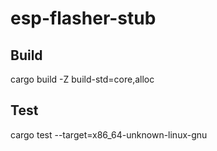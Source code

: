 # esp-flasher-stub

## Build
cargo build -Z build-std=core,alloc

## Test
cargo test --target=x86_64-unknown-linux-gnu
